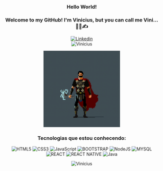 <div align="center">
    
### Hello World!

### Welcome to my GitHub! I'm Vinicius, but you can call me Vini...👨‍💻✍ 
    
[![Linkedin](https://img.shields.io/badge/LinkedIn-0077B5?style=for-the-badge&logo=linkedin&logoColor=white)](https://www.linkedin.com/in/vinicius-souza-064531210/)       
![Vinicius](https://github-readme-stats.vercel.app/api?username=Vinicius-Souza-Araujo&theme=blue-green)

<img alt="ViniThor" src="https://github.com/Vinicius-Souza-Araujo/Vinicius-Souza-Araujo/blob/main/Gif/ViniThor.gif" width=250px>



 

    




### Tecnologias que estou conhecendo:  
![HTML5](https://img.shields.io/badge/HTML5-E34F26?style=for-the-badge&logo=html5&logoColor=white)
![CSS3](https://img.shields.io/badge/CSS3-1572B6?style=for-the-badge&logo=css3&logoColor=white)
![JavaScript](https://img.shields.io/badge/JavaScript-323330?style=for-the-badge&logo=javascript&logoColor=F7DF1E)
![BOOTSTRAP](https://img.shields.io/badge/Bootstrap-563D7C?style=for-the-badge&logo=bootstrap&logoColor=white)
![NodeJS](https://img.shields.io/badge/Node.js-43853D?style=for-the-badge&logo=node.js&logoColor=white)
![MYSQL](https://img.shields.io/badge/MySQL-00000F?style=for-the-badge&logo=mysql&logoColor=white)
![REACT](https://img.shields.io/badge/React-20232A?style=for-the-badge&logo=react&logoColor=61DAFB)
![REACT NATIVE](https://img.shields.io/badge/React_Native-20232A?style=for-the-badge&logo=react&logoColor=61DAFB)
![Java](https://img.shields.io/badge/Java-ED8B00?style=for-the-badge&logo=java&logoColor=white)
 

![Vinicius](https://github-readme-stats.vercel.app/api/top-langs/?username=Vinicius-Souza-Araujo&theme=blue-green)
















</div>

